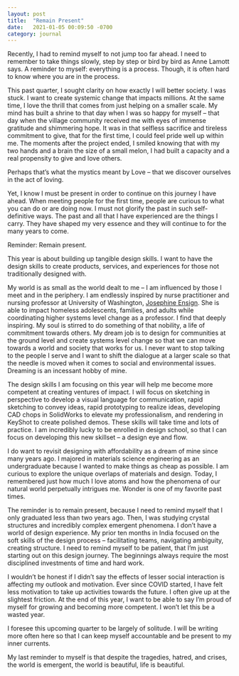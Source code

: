 ```yaml
---
layout: post
title:  "Remain Present"
date:   2021-01-05 00:09:50 -0700
category: journal
---
```

Recently, I had to remind myself to not jump too far ahead. I need to remember to take things slowly, step by step or bird by bird as Anne Lamott says. A reminder to myself: everything is a process. Though, it is often hard to know where you are in the process.

This past quarter, I sought clarity on how exactly I will better society. I was stuck. I want to create systemic change that impacts millions. At the same time, I love the thrill that comes from just helping on a smaller scale. My mind has built a shrine to that day when I was so happy for myself – that day when the village community received me with eyes of immense gratitude and shimmering hope. It was in that selfless sacrifice and tireless commitment to give, that for the first time, I could feel pride well up within me. The moments after the project ended, I smiled knowing that with my two hands and a brain the size of a small melon, I had built a capacity and a real propensity to give and love others.

Perhaps that’s what the mystics meant by Love – that we discover ourselves in the act of loving.

Yet, I know I must be present in order to continue on this journey I have ahead. When meeting people for the first time, people are curious to what you can do or are doing now. I must not glorify the past in such self-definitive ways. The past and all that I have experienced are the things I carry. They have shaped my very essence and they will continue to for the many years to come.

Reminder: Remain present.

This year is about building up tangible design skills. I want to have the design skills to create products, services, and experiences for those not traditionally designed with.

My world is as small as the world dealt to me – I am influenced by those I meet and in the periphery. I am endlessly inspired by nurse practitioner and nursing professor at University of Washington, [Josephine Ensign](https://josephineensign.com/). She is able to impact homeless adolescents, families, and adults while coordinating higher systems level change as a professor. I find that deeply inspiring. My soul is stirred to do something of that nobility, a life of commitment towards others. My dream job is to design for communities at the ground level and create systems level change so that we can move towards a world and society that works for us. I never want to stop talking to the people I serve and I want to shift the dialogue at a larger scale so that the needle is moved when it comes to social and environmental issues. Dreaming is an incessant hobby of mine.

The design skills I am focusing on this year will help me become more competent at creating ventures of impact. I will focus on sketching in perspective to develop a visual language for communication, rapid sketching to convey ideas, rapid prototyping to realize ideas, developing CAD chops in SolidWorks to elevate my professionalism, and rendering in KeyShot to create polished demos. These skills will take time and lots of practice. I am incredibly lucky to be enrolled in design school, so that I can focus on developing this new skillset – a design eye and flow.

I do want to revisit designing with affordability as a dream of mine since many years ago. I majored in materials science engineering as an undergraduate because I wanted to make things as cheap as possible. I am curious to explore the unique overlaps of materials and design. Today, I remembered just how much I love atoms and how the phenomena of our natural world perpetually intrigues me. Wonder is one of my favorite past times.

The reminder is to remain present, because I need to remind myself that I only graduated less than two years ago. Then, I was studying crystal structures and incredibly complex emergent phenomena. I don’t have a world of design experience. My prior ten months in India focused on the soft skills of the design process – facilitating teams, navigating ambiguity, creating structure. I need to remind myself to be patient, that I’m just starting out on this design journey. The beginnings always require the most disciplined investments of time and hard work.

I wouldn’t be honest if I didn’t say the effects of lesser social interaction is affecting my outlook and motivation. Ever since COVID started, I have felt less motivation to take up activities towards the future. I often give up at the slightest friction. At the end of this year, I want to be able to say I’m proud of myself for growing and becoming more competent. I won’t let this be a wasted year.

I foresee this upcoming quarter to be largely of solitude. I will be writing more often here so that I can keep myself accountable and be present to my inner currents.

My last reminder to myself is that despite the tragedies, hatred, and crises, the world is emergent, the world is beautiful, life is beautiful.
